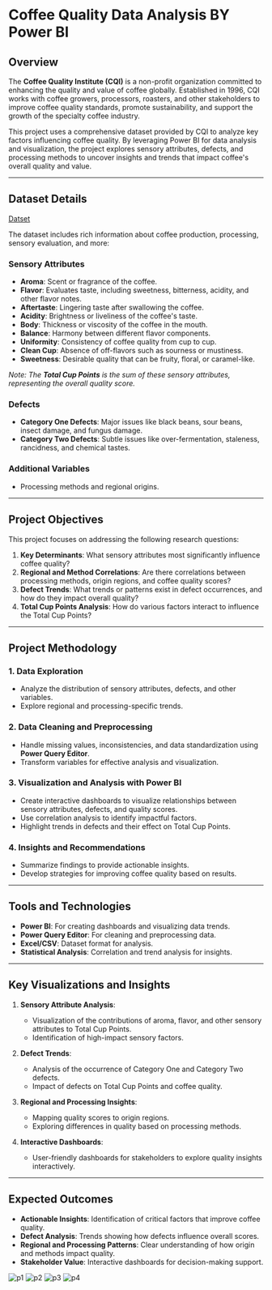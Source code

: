 # **Coffee Quality Data Analysis BY Power BI**
     
## **Overview**

The **Coffee Quality Institute (CQI)** is a non-profit organization committed to enhancing the quality and value of coffee globally. Established in 1996, CQI works with coffee growers, processors, roasters, and other stakeholders to improve coffee quality standards, promote sustainability, and support the growth of the specialty coffee industry.  

This project uses a comprehensive dataset provided by CQI to analyze key factors influencing coffee quality. By leveraging Power BI for data analysis and visualization, the project explores sensory attributes, defects, and processing methods to uncover insights and trends that impact coffee's overall quality and value.

---

## **Dataset Details**
[Datset](https://github.com/harshachelluri/Coffee-Quality-Data-Analysis/blob/main/Dataset.csv)

The dataset includes rich information about coffee production, processing, sensory evaluation, and more:  

### **Sensory Attributes**  
- **Aroma**: Scent or fragrance of the coffee.  
- **Flavor**: Evaluates taste, including sweetness, bitterness, acidity, and other flavor notes.  
- **Aftertaste**: Lingering taste after swallowing the coffee.  
- **Acidity**: Brightness or liveliness of the coffee's taste.  
- **Body**: Thickness or viscosity of the coffee in the mouth.  
- **Balance**: Harmony between different flavor components.  
- **Uniformity**: Consistency of coffee quality from cup to cup.  
- **Clean Cup**: Absence of off-flavors such as sourness or mustiness.  
- **Sweetness**: Desirable quality that can be fruity, floral, or caramel-like.  

*Note: The **Total Cup Points** is the sum of these sensory attributes, representing the overall quality score.*  

### **Defects**  
- **Category One Defects**: Major issues like black beans, sour beans, insect damage, and fungus damage.  
- **Category Two Defects**: Subtle issues like over-fermentation, staleness, rancidness, and chemical tastes.  

### **Additional Variables**  
- Processing methods and regional origins.  

---

## **Project Objectives**

This project focuses on addressing the following research questions:  

1. **Key Determinants**: What sensory attributes most significantly influence coffee quality?  
2. **Regional and Method Correlations**: Are there correlations between processing methods, origin regions, and coffee quality scores?  
3. **Defect Trends**: What trends or patterns exist in defect occurrences, and how do they impact overall quality?  
4. **Total Cup Points Analysis**: How do various factors interact to influence the Total Cup Points?

---

## **Project Methodology**

### **1. Data Exploration**
- Analyze the distribution of sensory attributes, defects, and other variables.  
- Explore regional and processing-specific trends.  

### **2. Data Cleaning and Preprocessing**
- Handle missing values, inconsistencies, and data standardization using **Power Query Editor**.  
- Transform variables for effective analysis and visualization.  

### **3. Visualization and Analysis with Power BI**
- Create interactive dashboards to visualize relationships between sensory attributes, defects, and quality scores.  
- Use correlation analysis to identify impactful factors.  
- Highlight trends in defects and their effect on Total Cup Points.  

### **4. Insights and Recommendations**
- Summarize findings to provide actionable insights.  
- Develop strategies for improving coffee quality based on results.

---

## **Tools and Technologies**

- **Power BI**: For creating dashboards and visualizing data trends.  
- **Power Query Editor**: For cleaning and preprocessing data.  
- **Excel/CSV**: Dataset format for analysis.  
- **Statistical Analysis**: Correlation and trend analysis for insights.

---

## **Key Visualizations and Insights**

1. **Sensory Attribute Analysis**:  
   - Visualization of the contributions of aroma, flavor, and other sensory attributes to Total Cup Points.  
   - Identification of high-impact sensory factors.  

2. **Defect Trends**:  
   - Analysis of the occurrence of Category One and Category Two defects.  
   - Impact of defects on Total Cup Points and coffee quality.  

3. **Regional and Processing Insights**:  
   - Mapping quality scores to origin regions.  
   - Exploring differences in quality based on processing methods.  

4. **Interactive Dashboards**:  
   - User-friendly dashboards for stakeholders to explore quality insights interactively.

---

## **Expected Outcomes**

- **Actionable Insights**: Identification of critical factors that improve coffee quality.  
- **Defect Analysis**: Trends showing how defects influence overall scores.  
- **Regional and Processing Patterns**: Clear understanding of how origin and methods impact quality.  
- **Stakeholder Value**: Interactive dashboards for decision-making support.

![p1](https://github.com/user-attachments/assets/def02184-60db-4c09-b731-bee4705229a9)
![p2](https://github.com/user-attachments/assets/02ac4984-f990-4f53-bcc9-bf9d44e8b7ad)
![p3](https://github.com/user-attachments/assets/c24af938-6a48-4c67-92ff-bcd4e77183d2)
![p4](https://github.com/user-attachments/assets/5099af8c-8055-405d-bd73-dec7ebd4a11a)
